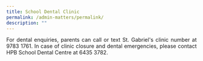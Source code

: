 ```yaml
---
title: School Dental Clinic
permalink: /admin-matters/permalink/
description: ""
---
```

<p align="justify">
	For dental enquiries, parents can call or text St. Gabriel's clinic number at 9783 1761. 
In case of clinic closure and dental emergencies, please contact HPB School Dental Centre at 6435 3782.